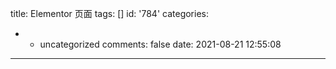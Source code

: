 title: Elementor 页面
tags: []
id: '784'
categories:
  - - uncategorized
comments: false
date: 2021-08-21 12:55:08
---
